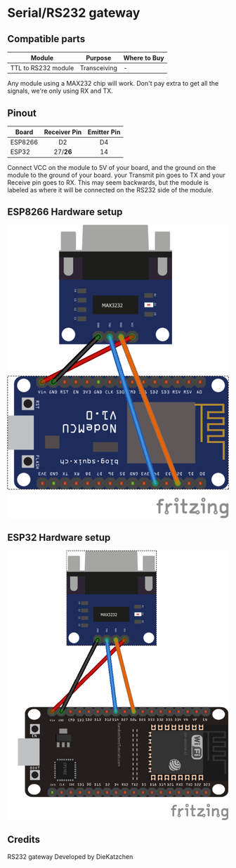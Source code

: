 # Serial/RS232 gateway
## Compatible parts
|Module|Purpose|Where to Buy|
|-|-|-|
|TTL to RS232 module|Transceiving|-|


Any module using a MAX232 chip will work. Don't pay extra to get all the signals, we're only using RX and TX.

## Pinout
|Board| Receiver Pin| Emitter Pin|
|-|:-:|:-:|
|ESP8266|D2|D4|
|ESP32|27/**26**|14|

Connect VCC on the module to 5V of your board, and the ground on the module to the ground of your board. your Transmit pin goes to TX and your Receive pin goes to RX. This may seem backwards, but the module is labeled as where it will be connected on the RS232 side of the module.

## ESP8266 Hardware setup
![RS232](../img/OpenMQTTgateway_ESP8266_Addon_RS232.png)

## ESP32 Hardware setup
![RS232](../img/OpenMQTTgateway_ESP32_Addon_RS232.png)

## Credits
RS232 gateway Developed by DieKatzchen
